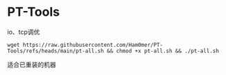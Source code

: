 # PT-Tools
io、tcp调优

`wget https://raw.githubusercontent.com/Ham0mer/PT-Tools/refs/heads/main/pt-all.sh && chmod +x pt-all.sh && ./pt-all.sh`

适合已重装的机器
